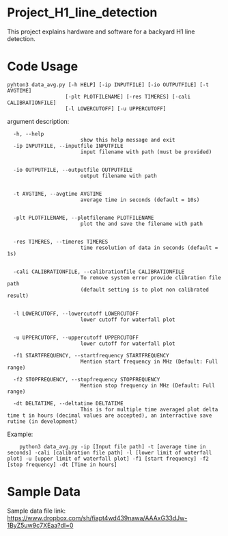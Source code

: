 # Project_H1_line_detection
This project explains hardware and software for a backyard H1 line detection.


# Code Usage
    pyhton3 data_avg.py [-h HELP] [-ip INPUTFILE] [-io OUTPUTFILE] [-t AVGTIME]
                       [-plt PLOTFILENAME] [-res TIMERES] [-cali CALIBRATIONFILE]
                       [-l LOWERCUTOFF] [-u UPPERCUTOFF]


argument description:

      -h, --help            
                            show this help message and exit
      -ip INPUTFILE, --inputfile INPUTFILE
                            input filename with path (must be provided)


      -io OUTPUTFILE, --outputfile OUTPUTFILE
                            output filename with path


      -t AVGTIME, --avgtime AVGTIME
                            average time in seconds (default = 10s)


      -plt PLOTFILENAME, --plotfilename PLOTFILENAME
                            plot the and save the filename with path


      -res TIMERES, --timeres TIMERES
                            time resolution of data in seconds (default = 1s)


      -cali CALIBRATIONFILE, --calibrationfile CALIBRATIONFILE
                            To remove system error provide clibration file path
                            (default setting is to plot non calibrated result)


      -l LOWERCUTOFF, --lowercutoff LOWERCUTOFF
                            lower cutoff for waterfall plot


      -u UPPERCUTOFF, --uppercutoff UPPERCUTOFF
                            lower cutoff for waterfall plot
         
      -f1 STARTFREQUENCY, --startfrequency STARTFREQUENCY
                            Mention start frequency in MHz (Default: Full range)
  
      -f2 STOPFREQUENCY, --stopfrequency STOPFREQUENCY
                            Mention stop frequency in MHz (Default: Full range)
      
      -dt DELTATIME, --deltatime DELTATIME
                            This is for multiple time averaged plot delta time t in hours (decimal values are accepted), an interractive save rutine (in development)
      


Example:

        python3 data_avg.py -ip [Input file path] -t [average time in seconds] -cali [calibration file path] -l [lower limit of waterfall plot] -u [upper limit of waterfall plot] -f1 [start frequency] -f2 [stop frequency] -dt [Time in hours]


# Sample Data
Sample data file link: https://www.dropbox.com/sh/fiapt4wd439nawa/AAAxG33dJw-1ByZ5uw9c7XEaa?dl=0
